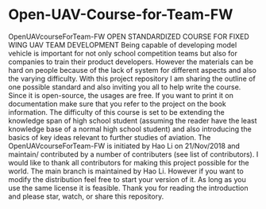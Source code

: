 # Open-UAV-Course-for-Team-FW
OpenUAVcourseForTeam-FW  OPEN STANDARDIZED COURSE FOR FIXED WING UAV TEAM DEVELOPMENT  Being capable of developing model vehicle is important for not only school competition teams but also for companies to train their product developers.  However the materials can be hard on people because of the lack of system for different aspects and also the varying difficulty.  With this project repository I am sharing the outline of one possible standard and also inviting you all to help write the course.  Since it is open-source, the usages are free. If you want to print it on documentation make sure that you refer to the project on the book information.  The difficulty of this course is set to be extending the knowledge span of high school student (assuming the reader have the least knowledge base of a normal high school student) and also introducing the basics of key ideas relevant to further studies of aviation.  The OpenUAVcourseForTeam-FW is initiated by Hao Li on 21/Nov/2018 and maintain/ contributed by a number of contributers (see list of contributors). I would like to thank all contributors for making this project possible for the world. The main branch is maintained by Hao Li. However if you want to modify the distribution feel free to start your version of it. As long as you use the same license it is feasible.  Thank you for reading the introduction and please star, watch, or share this repository. 
